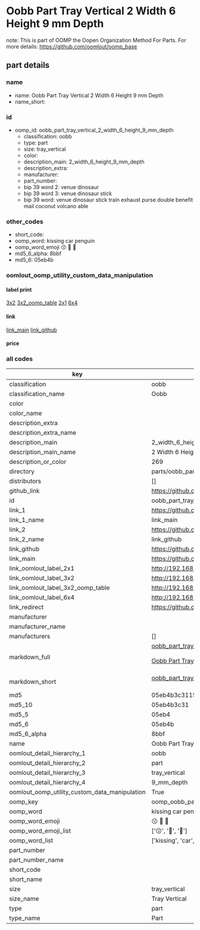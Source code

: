 # Oobb Part Tray Vertical 2 Width 6 Height 9 mm Depth  

note: This is part of OOMP the Oopen Organization Method For Parts. For more details: https://github.com/oomlout/oomp_base

##  part details
  







### name
* name: Oobb Part Tray Vertical 2 Width 6 Height 9 mm Depth
* name_short: 
### id
* oomp_id: oobb_part_tray_vertical_2_width_6_height_9_mm_depth
  * classification: oobb
  * type: part
  * size: tray_vertical
  * color: 
  * description_main: 2_width_6_height_9_mm_depth
  * description_extra: 
  * manufacturer: 
  * part_number: 
  * bip 39 word 2: venue dinosaur
  * bip 39 word 3: venue dinosaur stick
  * bip 39 word: venue dinosaur stick train exhaust purse double benefit mail coconut volcano able

### other_codes
* short_code: 
* oomp_word: kissing car penguin
* oomp_word_emoji :kissing: :car: :penguin:
* md5_6_alpha: 8bbf
* md5_6: 05eb4b






### oomlout_oomp_utility_custom_data_manipulation
#### label print
[3x2](http://192.168.1.245:1112/?label=oomp%208bbf)
[3x2_oomp_table](http://192.168.1.108:1112/?label=oomp%208bbf)
[2x1](http://192.168.1.242:1112/?label=oomp%208bbf)
[6x4](http://192.168.1.55:1112/?label=oomp%208bbf)    

#### link

[link_main](https://github.com/oomlout/oomlout_oomp_version_1_messy/tree/main/parts/oobb_part_tray_vertical_2_width_6_height_9_mm_depth) [link_github](https://github.com/oomlout/oomlout_oomp_version_1_messy/tree/main/parts/oobb_part_tray_vertical_2_width_6_height_9_mm_depth)                             

#### price







### all codes 
| key | value |  
| --- | --- |  
| classification | oobb |  
| classification_name | Oobb |  
| color |  |  
| color_name |  |  
| description_extra |  |  
| description_extra_name |  |  
| description_main | 2_width_6_height_9_mm_depth |  
| description_main_name | 2 Width 6 Height 9 mm Depth |  
| description_or_color | 269 |  
| directory | parts/oobb_part_tray_vertical_2_width_6_height_9_mm_depth |  
| distributors | [] |  
| github_link | https://github.com/oomlout/oomlout_oomp_part_src/tree/main/parts/oobb_part_tray_vertical_2_width_6_height_9_mm_depth |  
| id | oobb_part_tray_vertical_2_width_6_height_9_mm_depth |  
| link_1 | https://github.com/oomlout/oomlout_oomp_version_1_messy/tree/main/parts/oobb_part_tray_vertical_2_width_6_height_9_mm_depth |  
| link_1_name | link_main |  
| link_2 | https://github.com/oomlout/oomlout_oomp_version_1_messy/tree/main/parts/oobb_part_tray_vertical_2_width_6_height_9_mm_depth |  
| link_2_name | link_github |  
| link_github | https://github.com/oomlout/oomlout_oomp_version_1_messy/tree/main/parts/oobb_part_tray_vertical_2_width_6_height_9_mm_depth |  
| link_main | https://github.com/oomlout/oomlout_oomp_version_1_messy/tree/main/parts/oobb_part_tray_vertical_2_width_6_height_9_mm_depth |  
| link_oomlout_label_2x1 | http://192.168.1.242:1112/?label=oomp%208bbf |  
| link_oomlout_label_3x2 | http://192.168.1.245:1112/?label=oomp%208bbf |  
| link_oomlout_label_3x2_oomp_table | http://192.168.1.108:1112/?label=oomp%208bbf |  
| link_oomlout_label_6x4 | http://192.168.1.55:1112/?label=oomp%208bbf |  
| link_redirect | https://github.com/oomlout/oomlout_oomp_version_1_messy/tree/main/parts/oobb_part_tray_vertical_2_width_6_height_9_mm_depth |  
| manufacturer |  |  
| manufacturer_name |  |  
| manufacturers | [] |  
| markdown_full | [oobb_part_tray_vertical_2_width_6_height_9_mm_depth](none)<br>[](none)<br>[Oobb Part Tray Vertical 2 Width 6 Height 9 Mm Depth](none)<br><br> |  
| markdown_short | [oobb_part_tray_vertical_2_width_6_height_9_mm_depth](none)<br><br> |  
| md5 | 05eb4b3c31152836ba27be71ab4f9f93 |  
| md5_10 | 05eb4b3c31 |  
| md5_5 | 05eb4 |  
| md5_6 | 05eb4b |  
| md5_6_alpha | 8bbf |  
| name | Oobb Part Tray Vertical 2 Width 6 Height 9 mm Depth |  
| oomlout_detail_hierarchy_1 | oobb |  
| oomlout_detail_hierarchy_2 | part |  
| oomlout_detail_hierarchy_3 | tray_vertical |  
| oomlout_detail_hierarchy_4 | 9_mm_depth |  
| oomlout_oomp_utility_custom_data_manipulation | True |  
| oomp_key | oomp_oobb_part_tray_vertical_2_width_6_height_9_mm_depth |  
| oomp_word | kissing car penguin |  
| oomp_word_emoji | :kissing: :car: :penguin: |  
| oomp_word_emoji_list | [':kissing:', ':car:', ':penguin:'] |  
| oomp_word_list | ['kissing', 'car', 'penguin'] |  
| part_number |  |  
| part_number_name |  |  
| short_code |  |  
| short_name |  |  
| size | tray_vertical |  
| size_name | Tray Vertical |  
| type | part |  
| type_name | Part |  
